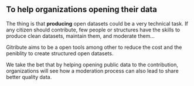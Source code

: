 
## To help organizations opening their data

The thing is that **producing** open datasets could be a very technical task. If any citizen should contribute, few people or structures have the skills to produce clean datasets, maintain them, and moderate them...

Gitribute aims to be a open tools among other to reduce the cost and the peniblity to create structured open datasets.

We take the bet that by helping opening public data to the contribution, organizations will see how a moderation process can also lead to share better quality data.

